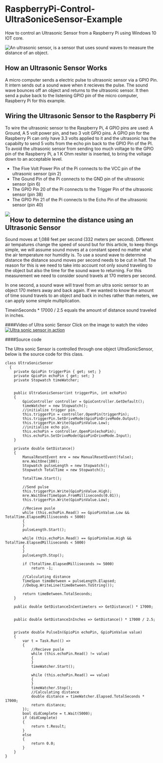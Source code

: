 # RaspberryPi-Control-UltraSoniceSensor-Example
<p>
How to control an Ultrasonic Sensor from a Raspberry Pi using Windows 10 IOT core.
</p>
<p>
<img style="float:left;" src="https://raw.githubusercontent.com/StuartSmith/RaspberryPi-Control-UltraSonicSensor/master/Images/UltraSonicWiringBySelf.jpg">
<p>An ultrasonic sensor, is a sensor that uses sound waves to measure the distance of an object.</p>  

<h2> How an Ultrasonic Sensor Works</h2>
<p>
A micro computer sends a electric pulse to ultrasonic sensor via a GPIO Pin. It intern sends out a sound wave when it recieves the pulse. The sound wave bounces off an object and returns to the ultrasonic sensor. It then send a pulse back to the listening GPIO pin of the micro computer, Raspberry Pi for this example. 
</p>

<h2> Wiring the Ultrasonic Sensor to the Raspberry Pi </h2>
<p>
To wire the ultrasonic sensor to the Raspberry Pi,  4 GPIO pins are used: A Ground, A 5 volt power pin, and two 3 volt GPIO pins. A GPIO pin for the Raspberry Pi can only have 3.3 volts applied to it and the ultrasonic has the capabilty to send 5 volts from the echo pin back to the GPIO Pin of the PI. To avoid the ultrasonic sensor from sending too much voltage to the GPIO pin of the Raspberry Pi, a 1 K Ohm resiter is inserted, to bring the voltage down to an acceptable level. 

<ul>
<li>The Five Volt Power Pin of the Pi connects to the VCC pin of the ultrasonic sensor (pin 2)</li>
<li>The Gound Pin of the Pi connects to the GND pin of the ultrasonic sensor (pin 6)</li>
<li>The GPIO Pin 20 of the Pi connects to the Trigger Pin of the ultrasonic sensor (pin 38)</li>
<li>The GPIO Pin 21 of the Pi connects to the Echo Pin of the ultrasonic sensor (pin 40)</li>
</ul>

</p>
<img style="float:left;" src="https://raw.githubusercontent.com/StuartSmith/RaspberryPi-Control-UltraSonicSensor/master/Images/UltraSonicWiringToPi.jpg">



<h2> How to determine the distance using an Ultrasonic Sensor</h2>
<p>
Sound moves at 1,088 feet per second (332 meters per second).  Different air tempatures change the speed of sound but for this article, to keep things simple, we will assume sound moves at a constant speed no matter what the air temperature nor humidity is. To use a sound wave to determine distance the distance sound moves per second needs to be cut in half. The reason for this is we need to take into account not only sound traveling to the object but also the time for the sound wave to returning. For this measurement we need to consider sound travels at 170 meters per second. 
<p>
In one second, a sound wave will travel from an ultra sonic sensor to an object 170 meters away and back again. If we wanted to know the amount of time sound travels to an object and back in inches rather than meters, we can apply some simple multiplication. <p>TimeinSeconds * 17000 / 2.5 equals the amount of distance sound traveled in inches. </p>  
</p>


</p>

####Video of Ultra sonic Sensor
Click on the image to watch the video<br>
[![Ultra sonic sensor in action](http://img.youtube.com/vi/W1CB5mVedls/0.jpg)](http://www.youtube.com/watch?v=W1CB5mVedls)

####Source code

The Ultra sonic Sensor  is controlled through one object  UltraSonicSensor, below is the source code for this class.
<br>

    class UltraSonicSensor
      {
        private GpioPin triggerPin { get; set; }
        private GpioPin echoPin { get; set; }
        private Stopwatch timeWatcher;


        public UltraSonicSensor(int triggerPin, int echoPin)
        {
            GpioController controller = GpioController.GetDefault();
            timeWatcher = new Stopwatch();
            //initialize trigger pin.
            this.triggerPin = controller.OpenPin(triggerPin);
            this.triggerPin.SetDriveMode(GpioPinDriveMode.Output);
            this.triggerPin.Write(GpioPinValue.Low);
            //initialize echo pin.
            this.echoPin = controller.OpenPin(echoPin);
            this.echoPin.SetDriveMode(GpioPinDriveMode.Input);
        }

        private double GetDistance()
        {
            ManualResetEvent mre = new ManualResetEvent(false);
            mre.WaitOne(100);
            Stopwatch pulseLength = new Stopwatch();
            Stopwatch TotalTime = new Stopwatch();
            
            TotalTime.Start();
            
            //Send pulse
            this.triggerPin.Write(GpioPinValue.High);
            mre.WaitOne(TimeSpan.FromMilliseconds(0.01));
            this.triggerPin.Write(GpioPinValue.Low);

            //Recieve pusle
            while (this.echoPin.Read() == GpioPinValue.Low && TotalTime.ElapsedMilliseconds < 5000)
            {
            }
            pulseLength.Start();

            while (this.echoPin.Read() == GpioPinValue.High && TotalTime.ElapsedMilliseconds < 5000)
            {
            }
            pulseLength.Stop();

            if (TotalTime.ElapsedMilliseconds >= 5000)
                return -1;
                
            //Calculating distance
            TimeSpan timeBetween = pulseLength.Elapsed;
            //Debug.WriteLine(timeBetween.ToString());
           
            return timeBetween.TotalSeconds;
        }

        public double GetDistanceInCentimeters => GetDistance() * 17000;

        
        public double GetDistanceInInches => GetDistance() * 17000 / 2.5;
        
        
        private double PulseIn(GpioPin echoPin, GpioPinValue value)
        {
            var t = Task.Run(() =>
            {
                //Recieve pusle
                while (this.echoPin.Read() != value)
                {
                }
                timeWatcher.Start();

                while (this.echoPin.Read() == value)
                {
                }
                timeWatcher.Stop();
                //Calculating distance
                double distance = timeWatcher.Elapsed.TotalSeconds * 17000;
                return distance;
            });
            bool didComplete = t.Wait(5000);
            if (didComplete)
            {
                return t.Result;
            }
            else
            {
                return 0.0;
            }
        }
    }
